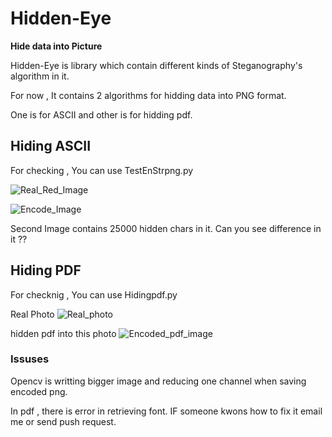 # Hidden-Eye
**Hide data into Picture**

Hidden-Eye is library which contain different kinds of Steganography's algorithm in it.

For now , It contains 2 algorithms for hidding data into PNG format.

One is for ASCII and other is for hidding pdf.  

## Hiding ASCII 

For checking , You can use TestEnStrpng.py

![Real_Red_Image](https://github.com/immortal3/Hidden-Eye/blob/master/Tests/Red.png)

![Encode_Image](https://github.com/immortal3/Hidden-Eye/blob/master/ReadMe_Resources/Red_Encoded.png)

Second Image contains 25000 hidden chars in it.
Can you see difference in it ??

## Hiding PDF

For checknig , You can use Hidingpdf.py

Real Photo
![Real_photo](https://github.com/immortal3/Hidden-Eye/blob/master/Tests/big_photo.png)


hidden pdf into this photo
![Encoded_pdf_image](https://github.com/immortal3/Hidden-Eye/blob/master/ReadMe_Resources/encoded_pdf.png)



### Issuses 

Opencv is writting bigger image and reducing one channel when saving encoded png.

In pdf , there is error in retrieving font.
IF someone kwons how to fix it email me or send push request.

